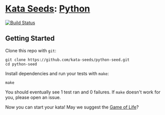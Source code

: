 # [Kata Seeds](http://kata-seeds.github.io): [Python](https://www.python.org)
[![Build Status](https://travis-ci.org/kata-seeds/python-seed.svg?branch=master)](https://travis-ci.org/kata-seeds/python-seed)

## Getting Started

Clone this repo with `git`:

    git clone https://github.com/kata-seeds/python-seed.git
    cd python-seed

Install dependencies and run your tests with `make`:

    make

You should eventually see 1 test ran and 0 failures. If `make` doesn't work for you, please open an issue.

Now you can start your kata! May we suggest the [Game of Life](http://en.wikipedia.org/wiki/Conway's_Game_of_Life)?
